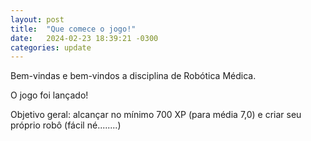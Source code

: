 ```yaml
---
layout: post
title:  "Que comece o jogo!"
date:   2024-02-23 18:39:21 -0300
categories: update
---
```

Bem-vindas e bem-vindos a disciplina de Robótica Médica.

O jogo foi lançado!

Objetivo geral: alcançar no mínimo 700 XP (para média 7,0) e criar seu próprio robô (fácil né........)
